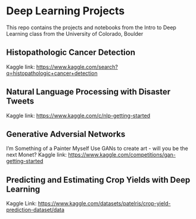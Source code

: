 # Deep Learning Projects
This repo contains the projects and notebooks from the Intro to Deep Learning class from the University of Colorado, Boulder

## Histopathologic Cancer Detection
Kaggle link: https://www.kaggle.com/search?q=histopathologic+cancer+detection

## Natural Language Processing with Disaster Tweets
Kaggle link: https://www.kaggle.com/c/nlp-getting-started

## Generative Adversial Networks

I’m Something of a Painter Myself
Use GANs to create art - will you be the next Monet?
Kaggle link: https://www.kaggle.com/competitions/gan-getting-started

## Predicting and Estimating Crop Yields with Deep Learning
Kaggle Link: https://www.kaggle.com/datasets/patelris/crop-yield-prediction-dataset/data

